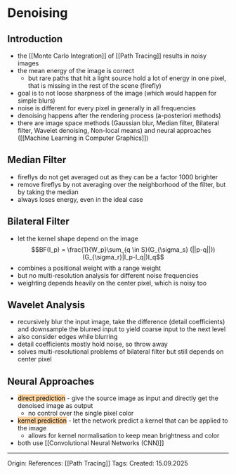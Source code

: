 # Denoising

## Introduction

- the [[Monte Carlo Integration]] of [[Path Tracing]] results in noisy images
- the mean energy of the image is correct 
	- but rare paths that hit a light source hold a lot of energy in one pixel, that is missing in the rest of the scene (firefly)
- goal is to not loose sharpness of the image (which would happen for simple blurs)
- noise is different for every pixel in generally in all frequencies
- denoising happens after the rendering process (a-posteriori methods)
- there are image space methods (Gaussian blur, Median filter, Bilateral filter, Wavelet denoising, Non-local means) and neural approaches ([[Machine Learning in Computer Graphics]])

## Median Filter

- fireflys do not get averaged out as they can be a factor 1000 brighter
- remove fireflys by not averaging over the neighborhood of the filter, but by taking the median
- always loses energy, even in the ideal case

## Bilateral Filter

- let the kernel shape depend on the image
$$BF(I_p) = \frac{1}{W_p}\sum_{q \in S}(G_{\sigma_s} (||p-q||))(G_{\sigma_r}|I_p-I_q|)I_q$$
- combines a positional weight with a range weight 
- but no multi-resolution analysis for different noise frequencies
- weighting depends heavily on the center pixel, which is noisy too

## Wavelet Analysis

- recursively blur the input image, take the difference (detail coefficients) and downsample the blurred input to yield coarse input to the next level
- also consider edges while blurring 
- detail coefficients mostly hold noise, so throw away
- solves multi-resolutional problems of bilateral filter but still depends on center pixel

## Neural Approaches

- <mark style="background: #FFB86CA6;">direct prediction</mark> - give the source image as input and directly get the denoised image as output
	- no control over the single pixel color
- <mark style="background: #FFB86CA6;">kernel prediction</mark> - let the network predict a kernel that can be applied to the image
	- allows for kernel normalisation to keep mean brightness and color
- both use [[Convolutional Neural Networks (CNN)]]


---

Origin: 
References: [[Path Tracing]]
Tags: 
Created: 15.09.2025

